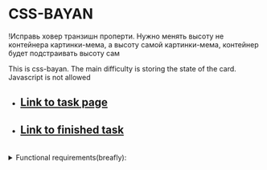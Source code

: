 # CSS-BAYAN

!Исправь ховер транзишн проперти. Нужно менять высоту не контейнера картинки-мема, а высоту самой картинки-мема, контейнер будет подстраивать высоту сам

This is css-bayan. The main difficulty is storing the state of the card. Javascript is not allowed
<br/>

* ## [Link to task page](https://github.com/DrDiman/CSS-Bayan-task)
* ## [Link to finished task](https://ivsmcrew.github.io/cssBayan/cssBayan/index.html)
<br/>

<details><summary>Functional requirements(breafly):</summary>
<p>

1. Design is at your discretion, but the layout of an accordion should include a meme image, text, and an icon. The placement of these elements should match the provided above example image

2. Implement responsive design with three breakpoints. Accordion is displayed correctly at mobile 320x568, tablet 820x1180, desktop 1920×1080;

3. There should be icon for state of the expanded\collapsed item (you can choose your own icons e.g. from FontAwesome);

4. Implement visual effects when the cursor is hovering over the memes, when the mouse is down on a meme (moment of mouse down - for active effect);

5. Smooth transitions are applied for changing of memes and for changing of icon;

6. Make the entire row (text, icon, and meme image) clickable;

7. Mobile first approach is used - cursor over the memes (hover) effect exists only for desktop devices MDN Note;

8. Center the accordion component on the screen, with equal indents on the left and right;

9. Change the cursor when it is hovering over the accordion;

10. Initially, the first meme should be expanded (chosen/selected);

11. Font size should be changed at each device (mobile, tablet, desktop)

</p>
</details> </div>

